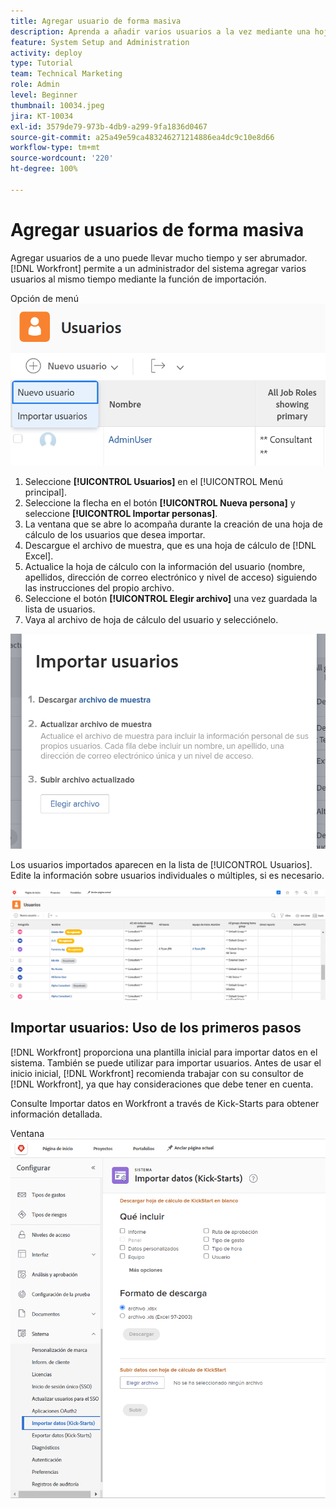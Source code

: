 ```yaml
---
title: Agregar usuario de forma masiva
description: Aprenda a añadir varios usuarios a la vez mediante una hoja de cálculo para una plantilla de inicio.
feature: System Setup and Administration
activity: deploy
type: Tutorial
team: Technical Marketing
role: Admin
level: Beginner
thumbnail: 10034.jpeg
jira: KT-10034
exl-id: 3579de79-973b-4db9-a299-9fa1836d0467
source-git-commit: a25a49e59ca483246271214886ea4dc9c10e8d66
workflow-type: tm+mt
source-wordcount: '220'
ht-degree: 100%

---
```


# Agregar usuarios de forma masiva

Agregar usuarios de a uno puede llevar mucho tiempo y ser abrumador. [!DNL Workfront] permite a un administrador del sistema agregar varios usuarios al mismo tiempo mediante la función de importación.

Opción de menú ![[!UICONTROL Importar personas]](assets/admin-fund-adding-users-5.png)

1. Seleccione **[!UICONTROL Usuarios]** en el [!UICONTROL Menú principal].
1. Seleccione la flecha en el botón **[!UICONTROL Nueva persona]** y seleccione **[!UICONTROL Importar personas]**.
1. La ventana que se abre lo acompaña durante la creación de una hoja de cálculo de los usuarios que desea importar.
1. Descargue el archivo de muestra, que es una hoja de cálculo de [!DNL Excel].
1. Actualice la hoja de cálculo con la información del usuario (nombre, apellidos, dirección de correo electrónico y nivel de acceso) siguiendo las instrucciones del propio archivo.
1. Seleccione el botón **[!UICONTROL Elegir archivo]** una vez guardada la lista de usuarios.
1. Vaya al archivo de hoja de cálculo del usuario y selecciónelo.

![Ventana Importar personas](assets/admin-fund-adding-users-6.png)

Los usuarios importados aparecen en la lista de [!UICONTROL Usuarios]. Edite la información sobre usuarios individuales o múltiples, si es necesario.

![Lista de usuarios](assets/admin-fund-adding-users-7.png)

## Importar usuarios: Uso de los primeros pasos

[!DNL Workfront] proporciona una plantilla inicial para importar datos en el sistema. También se puede utilizar para importar usuarios. Antes de usar el inicio inicial, [!DNL Workfront] recomienda trabajar con su consultor de [!DNL Workfront], ya que hay consideraciones que debe tener en cuenta.

<!---
paragraph below needs URL to article
--->

Consulte Importar datos en Workfront a través de Kick-Starts para obtener información detallada.

Ventana ![[!UICONTROL Importar datos] ([!UICONTROL Kick-Starts]) en el área [!UICONTROL Configuración] ](assets/admin-fund-adding-users-8.png)

<!--
Learn more URLs
Import users
Import data into Workfront via Kick-Starts
-->
